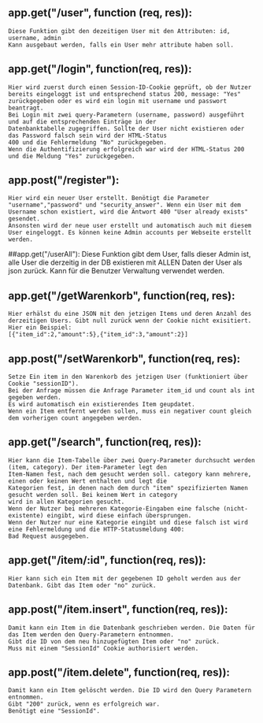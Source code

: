 ## app.get("/user", function (req, res)):
    Diese Funktion gibt den dezeitigen User mit den Attributen: id, username, admin
	Kann ausgebaut werden, falls ein User mehr attribute haben soll.

## app.get("/login", function(req, res)):
    Hier wird zuerst durch einen Session-ID-Cookie geprüft, ob der Nutzer bereits eingeloggt ist und entsprechend status 200, message: "Yes" zurückgegeben oder es wird ein login mit username und passwort beantragt.
    Bei Login mit zwei query-Parametern (username, password) ausgeführt und auf die entsprechenden Einträge in der
    Datenbanktabelle zugegriffen. Sollte der User nicht existieren oder das Password falsch sein wird der HTML-Status
    400 und die Fehlermeldung "No" zurückgegeben. 
    Wenn die Authentifizierung erfolgreich war wird der HTML-Status 200 und die Meldung "Yes" zurückgegeben.

## app.post("/register"):
	Hier wird ein neuer User erstellt. Benötigt die Parameter "username","password" und "security_answer". Wenn ein User mit dem Username schon existiert, wird die Antwort 400 "User already exists" gesendet.
	Ansonsten wird der neue user erstellt und automatisch auch mit diesem User eingeloggt. Es können keine Admin accounts per Webseite erstellt werden.
	
##app.get("/userAll"):
	Diese Funktion gibt dem User, falls dieser Admin ist, alle User die derzeitig in der DB existieren mit ALLEN Daten der User als json zurück.
	Kann für die Benutzer Verwaltung verwendet werden. 

## app.get("/getWarenkorb", function(req, res):
    Hier erhälst du eine JSON mit den jetzigen Items und deren Anzahl des derzeitigen Users. Gibt null zurück wenn der Cookie nicht exisitiert.
	Hier ein Beispiel:
	[{"item_id":2,"amount":5},{"item_id":3,"amount":2}]
	
## app.post("/setWarenkorb", function(req, res):
    Setze Ein item in den Warenkorb des jetzigen User (funktioniert über Cookie "sessionID").
	Bei der Anfrage müssen die Anfrage Parameter item_id und count als int gegeben werden.
	Es wird automatisch ein existierendes Item geupdatet.
	Wenn ein Item entfernt werden sollen, muss ein negativer count gleich dem vorherigen count angegeben werden.
	

## app.get("/search", function(req, res)):
    Hier kann die Item-Tabelle über zwei Query-Parameter durchsucht werden (item, category). Der item-Parameter legt den
    Item-Namen fest, nach dem gesucht werden soll. category kann mehrere, einen oder keinen Wert enthalten und legt die
    Kategorien fest, in denen nach dem durch "item" spezifizierten Namen gesucht werden soll. Bei keinem Wert in category
    wird in allen Kategorien gesucht.
    Wenn der Nutzer bei mehreren Kategorie-Eingaben eine falsche (nicht-existente) eingibt, wird diese einfach übersprungen.
    Wenn der Nutzer nur eine Kategorie eingibt und diese falsch ist wird eine Fehlermeldung und die HTTP-Statusmeldung 400: 
    Bad Request ausgegeben.

## app.get("/item/:id", function(req, res)):
    Hier kann sich ein Item mit der gegebenen ID geholt werden aus der Datenbank. Gibt das Item oder "no" zurück.

## app.post("/item.insert", function(req, res)):
    Damit kann ein Item in die Datenbank geschrieben werden. Die Daten für das Item werden den Query-Parametern entnommen.
    Gibt die ID von dem neu hinzugefügten Item oder "no" zurück.
    Muss mit einem "SessionId" Cookie authorisiert werden.

## app.post("/item.delete", function(req, res)):
    Damit kann ein Item gelöscht werden. Die ID wird den Query Parametern entnommen.
    Gibt "200" zurück, wenn es erfolgreich war.
    Benötigt eine "SessionId".